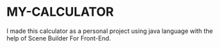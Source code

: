 # MY-CALCULATOR
I made this calculator as a personal project using java language with the help of Scene Builder For Front-End.
